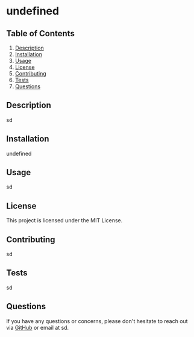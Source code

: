 
# undefined

## Table of Contents
1. [Description](#description)
2. [Installation](#installation)
3. [Usage](#usage)
4. [License](#license)
5. [Contributing](#contributing)
6. [Tests](#tests)
7. [Questions](#questions)

## Description
sd

## Installation
undefined

## Usage
sd

## License
This project is licensed under the MIT License.

## Contributing
sd

## Tests
sd

## Questions
If you have any questions or concerns, please don't hesitate to reach out via [GitHub](https://github.com/sd) or email at sd.
